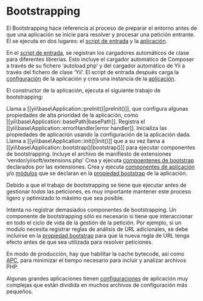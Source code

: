﻿Bootstrapping
=============

El Bootstrapping hace referencia al proceso de preparar el entorno antes de que una aplicación se inicie para resolver y procesar una petición entrante. El se ejecuta en dos lugares: el [script de entrada](structure-entry-scripts.md) y la [aplicación](structure-applications.md).

En el [script de entrada](structure-entry-scripts.md), se registran los cargadores automáticos de clase para diferentes librerías. Esto incluye el cargador automático de Composer a través de su fichero ‘autoload.php’ y del cargador automático de Yii a través del fichero de clase ‘Yii’. El script de entrada después carga la [configuración](concept-configurations.md) de la aplicación y crea una instancia de la [aplicación](structure-applications.md).

El constructor de la aplicación, ejecuta el siguiente trabajo de bootstrapping:

Llama a [[yii\base\Application::preInit()|preInit()]], que configura algunas propiedades de alta prioridad de la aplicación, como [[yii\base\Application::basePath|basePath]].
Registra el [[yii\base\Application::errorHandler|error handler]].
Inicializa las propiedades de aplicación usando la configuración de la aplicación dada.
Llama a [[yii\base\Application::init()|init()]] que a su vez llama a [[yii\base\Application::bootstrap()|bootstrap()]] para ejecutar componentes de bootstrapping.
Incluye el archivo de manifiesto de extensiones ‘vendor/yiisoft/extensions.php’
Crea y ejecuta [compoentenes de bootstrap](structure-extensions.md#bootstrapping-classes) declarados por las extensiones. 
Crea y ejecuta [componentes de aplicación](structure-application-components.md) y/o [módulos](structure-modules.md) que se declaran en la [propiedad bootstrap](structure-applications.md#bootstrap) de la aplicación.

Debido a que el trabajo de bootstrapping se tiene que ejecutar antes de gestionar *todas* las peticiones, es muy importante mantener este proceso ligero y optimizado lo máximo que sea posible.

Intenta no registrar demasiados componentes de bootstrapping. Un componente de bootstrapping sólo es necesario si tiene que interaccionar en todo el ciclo de vida de la gestión de la petición. Por ejemplo, si un modulo necesita registrar reglas de análisis de URL adicionales, se debe incluirse en la [propiedad bootstrap](structure-applications.md#bootstrap) para que la nueva regla de URL tenga efecto antes de que sea utilizada para resolver peticiones.

En modo de producción, hay que habilitar la cache bytecode, así como [APC](http://php.net/manual/es/book.apc.php), para minimizar el tiempo necesario para incluir y analizar archivos PHP.

Algunas grandes aplicaciones tienen [configuraciones](concept-configurations.md) de aplicación muy complejas que están dividida en muchos archivos de configuración más pequeños.
